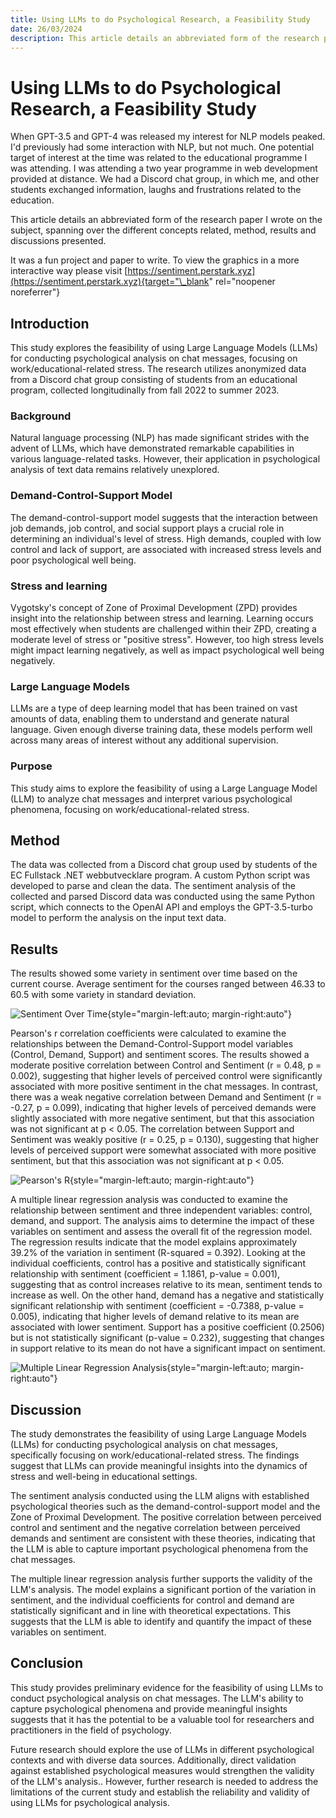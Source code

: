 ```yaml
---
title: Using LLMs to do Psychological Research, a Feasibility Study
date: 26/03/2024
description: This article details an abbreviated form of the research paper I wrote on the subject of using Large Language Models (LLMs) for psychological analysis of chat messages, focusing on work/educational-related stress. I analyzed anonymized data from a Discord chat group consisting of students from an educational program, collected longitudinally from fall 2022 to summer 2023.
---
```


# Using LLMs to do Psychological Research, a Feasibility Study

When GPT-3.5 and GPT-4 was released my interest for NLP models peaked. I'd previously had some interaction with NLP, but not much. One potential target of interest at the time was related to the educational programme I was attending. I was attending a two year programme in web development provided at distance. We had a Discord chat group, in which me, and other students exchanged information, laughs and frustrations related to the education.

This article details an abbreviated form of the research paper I wrote on the subject, spanning over the different concepts related, method, results and discussions presented.

It was a fun project and paper to write. To view the graphics in a more interactive way please visit [https://sentiment.perstark.xyz](https://sentiment.perstark.xyz){target="\_blank" rel="noopener noreferrer"}

## Introduction

This study explores the feasibility of using Large Language Models (LLMs) for conducting psychological analysis on chat messages, focusing on work/educational-related stress. The research utilizes anonymized data from a Discord chat group consisting of students from an educational program, collected longitudinally from fall 2022 to summer 2023.

### Background

Natural language processing (NLP) has made significant strides with the advent of LLMs, which have demonstrated remarkable capabilities in various language-related tasks. However, their application in psychological analysis of text data remains relatively unexplored.

### Demand-Control-Support Model

The demand-control-support model suggests that the interaction between job demands, job control, and social support plays a crucial role in determining an individual's level of stress. High demands, coupled with low control and lack of support, are associated with increased stress levels and poor psychological well being.

### Stress and learning

Vygotsky's concept of Zone of Proximal Development (ZPD) provides insight into the relationship between stress and learning. Learning occurs most effectively when students are challenged within their ZPD, creating a moderate level of stress or "positive stress". However, too high stress levels might impact learning negatively, as well as impact psychological well being negatively.

### Large Language Models

LLMs are a type of deep learning model that has been trained on vast amounts of data, enabling them to understand and generate natural language. Given enough diverse training data, these models perform well across many areas of interest without any additional supervision.

### Purpose

This study aims to explore the feasibility of using a Large Language Model (LLM) to analyze chat messages and interpret various psychological phenomena, focusing on work/educational-related stress.

## Method

The data was collected from a Discord chat group used by students of the EC Fullstack .NET webbutvecklare program. A custom Python script was developed to parse and clean the data. The sentiment analysis of the collected and parsed Discord data was conducted using the same Python script, which connects to the OpenAI API and employs the GPT-3.5-turbo model to perform the analysis on the input text data.

## Results

The results showed some variety in sentiment over time based on the current course. Average sentiment for the courses ranged between 46.33 to 60.5 with some variety in standard deviation.

![Sentiment Over Time](/plots/sentimentTime.png){style="margin-left:auto; margin-right:auto"}

Pearson's r correlation coefficients were calculated to examine the relationships between the Demand-Control-Support model variables (Control, Demand, Support) and sentiment scores. The results showed a moderate positive correlation between Control and Sentiment (r = 0.48, p = 0.002), suggesting that higher levels of perceived control were significantly associated with more positive sentiment in the chat messages. In contrast, there was a weak negative correlation between Demand and Sentiment (r = -0.27, p = 0.099), indicating that higher levels of perceived demands were slightly associated with more negative sentiment, but that this association was not significant at p < 0.05. The correlation between Support and Sentiment was weakly positive (r = 0.25, p = 0.130), suggesting that higher levels of perceived support were somewhat associated with more positive sentiment, but that this association was not significant at p < 0.05.

![Pearson's R](/plots/pearsonsR.png){style="margin-left:auto; margin-right:auto"}

A multiple linear regression analysis was conducted to examine the relationship between sentiment and three independent variables: control, demand, and support. The analysis aims to determine the impact of these variables on sentiment and assess the overall fit of the regression model. The regression results indicate that the model explains approximately 39.2% of the variation in sentiment (R-squared = 0.392). Looking at the individual coefficients, control has a positive and statistically significant relationship with sentiment (coefficient = 1.1861, p-value = 0.001), suggesting that as control increases relative to its mean, sentiment tends to increase as well. On the other hand, demand has a negative and statistically significant relationship with sentiment (coefficient = -0.7388, p-value = 0.005), indicating that higher levels of demand relative to its mean are associated with lower sentiment. Support has a positive coefficient (0.2506) but is not statistically significant (p-value = 0.232), suggesting that changes in support relative to its mean do not have a significant impact on sentiment.

![Multiple Linear Regression Analysis](/plots/regressionAnalysis.png){style="margin-left:auto; margin-right:auto"}

## Discussion

The study demonstrates the feasibility of using Large Language Models (LLMs) for conducting psychological analysis on chat messages, specifically focusing on work/educational-related stress. The findings suggest that LLMs can provide meaningful insights into the dynamics of stress and well-being in educational settings.

The sentiment analysis conducted using the LLM aligns with established psychological theories such as the demand-control-support model and the Zone of Proximal Development. The positive correlation between perceived control and sentiment and the negative correlation between perceived demands and sentiment are consistent with these theories, indicating that the LLM is able to capture important psychological phenomena from the chat messages.

The multiple linear regression analysis further supports the validity of the LLM's analysis. The model explains a significant portion of the variation in sentiment, and the individual coefficients for control and demand are statistically significant and in line with theoretical expectations. This suggests that the LLM is able to identify and quantify the impact of these variables on sentiment.

## Conclusion

This study provides preliminary evidence for the feasibility of using LLMs to conduct psychological analysis on chat messages. The LLM's ability to capture psychological phenomena and provide meaningful insights suggests that it has the potential to be a valuable tool for researchers and practitioners in the field of psychology.

Future research should explore the use of LLMs in different psychological contexts and with diverse data sources. Additionally, direct validation against established psychological measures would strengthen the validity of the LLM's analysis.. However, further research is needed to address the limitations of the current study and establish the reliability and validity of using LLMs for psychological analysis.
